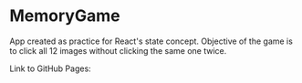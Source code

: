 # MemoryGame

App created as practice for React's state concept. Objective of the game is to click all 12 images without clicking the same one twice.

Link to GitHub Pages: 
